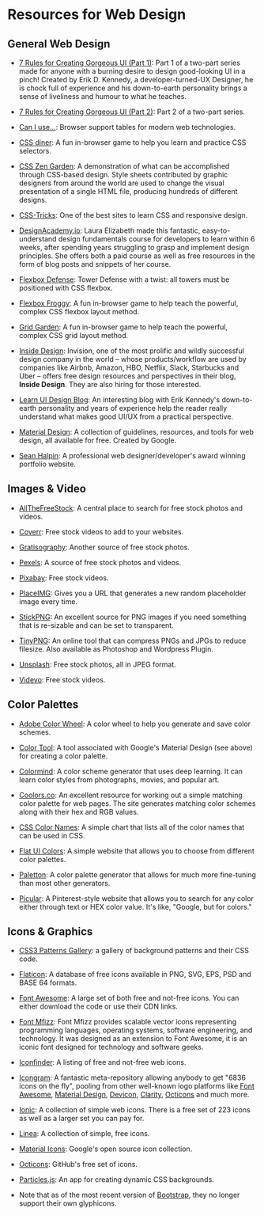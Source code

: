 # Resources for Web Design

## General Web Design

* [7 Rules for Creating Gorgeous UI (Part 1)](https://medium.com/@erikdkennedy/7-rules-for-creating-gorgeous-ui-part-1-559d4e805cda): Part 1 of a two-part series made for anyone with a burning desire to design good-looking UI in a pinch! Created by Erik D. Kennedy, a developer-turned-UX Designer, he is chock full of experience and his down-to-earth personality brings a sense of liveliness and humour to what he teaches.

* [7 Rules for Creating Gorgeous UI (Part 2)](https://medium.com/@erikdkennedy/7-rules-for-creating-gorgeous-ui-part-2-430de537ba96): Part 2 of a two-part series.

* [Can I use...](https://caniuse.com/): Browser support tables for modern web technologies.

* [CSS diner](https://flukeout.github.io/): A fun in-browser game to help you learn and practice CSS selectors.

* [CSS Zen Garden](http://www.csszengarden.com/): A demonstration of what can be accomplished through CSS-based design. Style sheets contributed by graphic designers from around the world are used to change the visual presentation of a single HTML file, producing hundreds of different designs.

* [CSS-Tricks](https://css-tricks.com/): One of the best sites to learn CSS and responsive design.

* [DesignAcademy.io](https://designacademy.io/): Laura Elizabeth made this fantastic, easy-to-understand design fundamentals course for developers to learn within 6 weeks, after spending years struggling to grasp and implement design principles. She offers both a paid course as well as free resources in the form of blog posts and snippets of her course.

* [Flexbox Defense](http://www.flexboxdefense.com/): Tower Defense with a twist: all towers must be positioned with CSS flexbox.

* [Flexbox Froggy](http://flexboxfroggy.com/): A fun in-browser game to help teach the powerful, complex CSS flexbox layout method.

* [Grid Garden](https://cssgridgarden.com/): A fun in-browser game to help teach the powerful, complex CSS grid layout method.

* [Inside Design](https://www.invisionapp.com/inside-design/): Invision, one of the most prolific and wildly successful design company in the world – whose products/workflow are used by companies like Airbnb, Amazon, HBO, Netflix, Slack, Starbucks and Uber – offers free design resources and perspectives in their blog, **Inside Design**. They are also hiring for those interested.

* [Learn UI Design Blog](https://learnui.design/blog/): An interesting blog with Erik Kennedy's down-to-earth personality and years of experience help the reader really understand what makes good UI/UX from a practical perspective.

* [Material Design](https://material.io/): A collection of guidelines, resources, and tools for web design, all available for free. Created by Google.

* [Sean Halpin](http://seanhalpin.io/): A professional web designer/developer's award winning portfolio website.

## Images &amp; Video

* [AllTheFreeStock](http://allthefreestock.com/): A central place to search for free stock photos and videos.

* [Coverr](https://coverr.co/): Free stock videos to add to your websites.

* [Gratisography](https://gratisography.com/): Another source of free stock photos.

* [Pexels](https://www.pexels.com/): A source of free stock photos and videos.

* [Pixabay](https://pixabay.com/videos/): Free stock videos.

* [PlaceIMG](http://www.placeimg.com/): Gives you a URL that generates a new random placeholder image every time.

* [StickPNG](http://www.stickpng.com/): An excellent source for PNG images if you need something that is re-sizable and can be set to transparent.

* [TinyPNG](https://tinypng.com/): An online tool that can compress PNGs and JPGs to reduce filesize. Also available as Photoshop and Wordpress Plugin.

* [Unsplash](https://unsplash.com/): Free stock photos, all in JPEG format.

* [Videvo](https://www.videvo.net/): Free stock videos.

## Color Palettes

* [Adobe Color Wheel](https://color.adobe.com/create/color-wheel/): A color wheel to help you generate and save color schemes.

* [Color Tool](https://material.io/color/#!/?view.left=0&view.right=0): A tool associated with Google's Material Design (see above) for creating a color palette.

* [Colormind](http://colormind.io/): A color scheme generator that uses deep learning. It can learn color styles from photographs, movies, and popular art.

* [Coolors.co](https://coolors.co/): An excellent resource for working out a simple matching color palette for web pages. The site generates matching color schemes along with their hex and RGB values.

* [CSS Color Names](http://www.crockford.com/wrrrld/color.html): A simple chart that lists all of the color names that can be used in CSS.

* [Flat UI Colors](https://flatuicolors.com/): A simple website that allows you to choose from different color palettes.

* [Paletton](http://www.paletton.com/): A color palette generator that allows for much more fine-tuning than most other generators.

* [Picular](https://picular.co/): A Pinterest-style website that allows you to search for any color either through text or HEX color value. It's like, "Google, but for colors."

## Icons &amp; Graphics

* [CSS3 Patterns Gallery](http://lea.verou.me/css3patterns/): a gallery of background patterns and their CSS code.

* [Flaticon](https://www.flaticon.com/): A database of free icons available in PNG, SVG, EPS, PSD and BASE 64 formats.

* [Font Awesome](https://fontawesome.com/): A large set of both free and not-free icons. You can either download the code or use their CDN links.

* [Font Mfizz](http://fizzed.com/oss/font-mfizz): Font Mfizz provides scalable vector icons representing programming languages, operating systems, software engineering, and technology. It was designed as an extension to Font Awesome, it is an iconic font designed for technology and software geeks.

* [Iconfinder](https://www.iconfinder.com/): A listing of free and not-free web icons.

* [Icongram](https://icongr.am/): A fantastic meta-repository allowing anybody to get "6836 icons on the fly", pooling from other well-known logo platforms like [Font Awesome](https://fontawesome.com/), [Material Design](https://material.io/tools/icons/?style=baseline), [Devicon](https://konpa.github.io/devicon/), [Clarity](https://vmware.github.io/clarity/icons/icon-sets), [Octicons](https://octicons.github.com/) and much more.

* [Ionic](https://useiconic.com/): A collection of simple web icons. There is a free set of 223 icons as well as a larger set you can pay for.

* [Linea](http://linea.io/): A collection of simple, free icons.

* [Material Icons](https://material.io/tools/icons/): Google's open source icon collection.

* [Octicons](https://octicons.github.com/): GitHub's free set of icons.

* [Particles.js](https://vincentgarreau.com/particles.js/): An app for creating dynamic CSS backgrounds.

* Note that as of the most recent version of [Bootstrap](https://getbootstrap.com/), they no longer support their own glyphicons.
